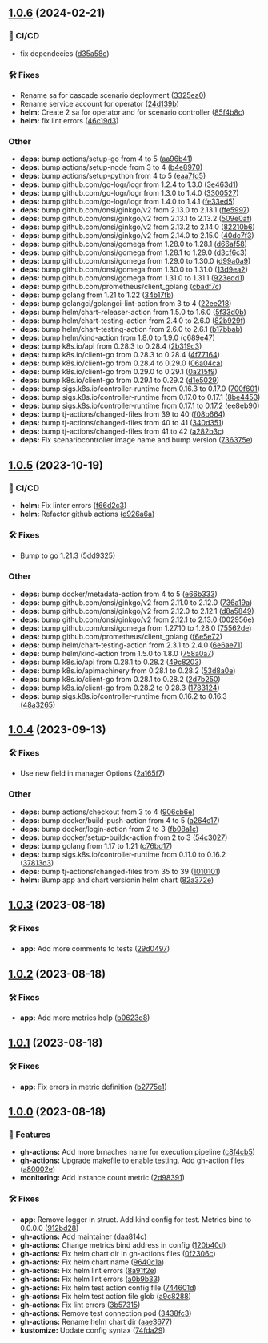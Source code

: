 ## [1.0.6](https://github.com/Randsw/k8s-operator-CascadeDeployment/compare/1.0.5...1.0.6) (2024-02-21)


### 🦊 CI/CD

* fix dependecies ([d35a58c](https://github.com/Randsw/k8s-operator-CascadeDeployment/commit/d35a58cfade23e68e37338a826004eb0f72f0030))


### 🛠 Fixes

* Rename sa for cascade scenario deployment ([3325ea0](https://github.com/Randsw/k8s-operator-CascadeDeployment/commit/3325ea0cf19f331ae5af2e610d719289b6feb37a))
* Rename service account for operator ([24d139b](https://github.com/Randsw/k8s-operator-CascadeDeployment/commit/24d139b28a7521d87c719b76d5ce8606a1757c3c))
* **helm:** Create 2 sa for operator and for scenario controller ([85f4b8c](https://github.com/Randsw/k8s-operator-CascadeDeployment/commit/85f4b8cdda9a166bbde599a1e01909159a8fe5ee))
* **helm:** fix lint errors ([46c19d3](https://github.com/Randsw/k8s-operator-CascadeDeployment/commit/46c19d39fe7e1f9225485b6165fef8659c73eaf1))


### Other

* **deps:** bump actions/setup-go from 4 to 5 ([aa96b41](https://github.com/Randsw/k8s-operator-CascadeDeployment/commit/aa96b41fbb1e37bbe5e04909e71003636f713b1b))
* **deps:** bump actions/setup-node from 3 to 4 ([b4e8970](https://github.com/Randsw/k8s-operator-CascadeDeployment/commit/b4e89707ad5e2c8f6a64ad5f3e18466ce0e1aa47))
* **deps:** bump actions/setup-python from 4 to 5 ([eaa7fd5](https://github.com/Randsw/k8s-operator-CascadeDeployment/commit/eaa7fd5a0a2707c7ca41bb86891ee01cacf76949))
* **deps:** bump github.com/go-logr/logr from 1.2.4 to 1.3.0 ([3e463d1](https://github.com/Randsw/k8s-operator-CascadeDeployment/commit/3e463d105b7999feda46e42bb6266a049f381fa5))
* **deps:** bump github.com/go-logr/logr from 1.3.0 to 1.4.0 ([3300527](https://github.com/Randsw/k8s-operator-CascadeDeployment/commit/33005272bdcad1123b514060639b754dcb0ba96f))
* **deps:** bump github.com/go-logr/logr from 1.4.0 to 1.4.1 ([fe33ed5](https://github.com/Randsw/k8s-operator-CascadeDeployment/commit/fe33ed57a58901a96cd71b525fcb97ab3b1a87bf))
* **deps:** bump github.com/onsi/ginkgo/v2 from 2.13.0 to 2.13.1 ([ffe5997](https://github.com/Randsw/k8s-operator-CascadeDeployment/commit/ffe599732e128d9960320e3bad1a1858923a586f))
* **deps:** bump github.com/onsi/ginkgo/v2 from 2.13.1 to 2.13.2 ([509e0af](https://github.com/Randsw/k8s-operator-CascadeDeployment/commit/509e0af42484b7bbec46c9eb7e4f352b8361cab0))
* **deps:** bump github.com/onsi/ginkgo/v2 from 2.13.2 to 2.14.0 ([82210b6](https://github.com/Randsw/k8s-operator-CascadeDeployment/commit/82210b694459f1bf3420643394d573c1cd80fd2a))
* **deps:** bump github.com/onsi/ginkgo/v2 from 2.14.0 to 2.15.0 ([40dc7f3](https://github.com/Randsw/k8s-operator-CascadeDeployment/commit/40dc7f33285a8064a6765d9161ee8da95ba9457f))
* **deps:** bump github.com/onsi/gomega from 1.28.0 to 1.28.1 ([d66af58](https://github.com/Randsw/k8s-operator-CascadeDeployment/commit/d66af5883efaf27027b39921e43b194d04933286))
* **deps:** bump github.com/onsi/gomega from 1.28.1 to 1.29.0 ([d3cf6c3](https://github.com/Randsw/k8s-operator-CascadeDeployment/commit/d3cf6c3920369c306d24bf2469ee70b026df932c))
* **deps:** bump github.com/onsi/gomega from 1.29.0 to 1.30.0 ([d99a0a9](https://github.com/Randsw/k8s-operator-CascadeDeployment/commit/d99a0a97f9a3092125768c59e4ae8c7619716348))
* **deps:** bump github.com/onsi/gomega from 1.30.0 to 1.31.0 ([13d9ea2](https://github.com/Randsw/k8s-operator-CascadeDeployment/commit/13d9ea292bf8a61ad2764e959fb75ad204331fe5))
* **deps:** bump github.com/onsi/gomega from 1.31.0 to 1.31.1 ([923edd1](https://github.com/Randsw/k8s-operator-CascadeDeployment/commit/923edd170bb53732bb8e09e1f97a560bdbf60bb7))
* **deps:** bump github.com/prometheus/client_golang ([cbadf7c](https://github.com/Randsw/k8s-operator-CascadeDeployment/commit/cbadf7c3b2df75129ac355d40b711b4f0ba6f93c))
* **deps:** bump golang from 1.21 to 1.22 ([34b17fb](https://github.com/Randsw/k8s-operator-CascadeDeployment/commit/34b17fbcac203a449b215b30d2a7ea01121ac5be))
* **deps:** bump golangci/golangci-lint-action from 3 to 4 ([22ee218](https://github.com/Randsw/k8s-operator-CascadeDeployment/commit/22ee218b37f5e5561dca67f3472e40f5bbd1c420))
* **deps:** bump helm/chart-releaser-action from 1.5.0 to 1.6.0 ([5f33d0b](https://github.com/Randsw/k8s-operator-CascadeDeployment/commit/5f33d0bd7466436297c76c1a82e3a9cf043c88db))
* **deps:** bump helm/chart-testing-action from 2.4.0 to 2.6.0 ([82b929f](https://github.com/Randsw/k8s-operator-CascadeDeployment/commit/82b929f65ad3467125305e285ff168bd7cc89582))
* **deps:** bump helm/chart-testing-action from 2.6.0 to 2.6.1 ([b17bbab](https://github.com/Randsw/k8s-operator-CascadeDeployment/commit/b17bbab39613757b38d67d39857ec156e17d1ad2))
* **deps:** bump helm/kind-action from 1.8.0 to 1.9.0 ([c689e47](https://github.com/Randsw/k8s-operator-CascadeDeployment/commit/c689e47287f4b4c56acc2fa24265e5a5337f4f93))
* **deps:** bump k8s.io/api from 0.28.3 to 0.28.4 ([2b319c3](https://github.com/Randsw/k8s-operator-CascadeDeployment/commit/2b319c381074cba8acbda3aa3092d8e5946eae39))
* **deps:** bump k8s.io/client-go from 0.28.3 to 0.28.4 ([4f77164](https://github.com/Randsw/k8s-operator-CascadeDeployment/commit/4f77164b2094bee569daaf25099a6db6ba03235a))
* **deps:** bump k8s.io/client-go from 0.28.4 to 0.29.0 ([06a04ca](https://github.com/Randsw/k8s-operator-CascadeDeployment/commit/06a04cab295222239635a9012abc872b44be5d0d))
* **deps:** bump k8s.io/client-go from 0.29.0 to 0.29.1 ([0a215f9](https://github.com/Randsw/k8s-operator-CascadeDeployment/commit/0a215f9dc4ed1c11c27e39f44c33ab62518cab9d))
* **deps:** bump k8s.io/client-go from 0.29.1 to 0.29.2 ([d1e5029](https://github.com/Randsw/k8s-operator-CascadeDeployment/commit/d1e502957b7f26878a81648f6f5749244b264c7f))
* **deps:** bump sigs.k8s.io/controller-runtime from 0.16.3 to 0.17.0 ([700f601](https://github.com/Randsw/k8s-operator-CascadeDeployment/commit/700f60147091c59b2d60ed12217323e221e32924))
* **deps:** bump sigs.k8s.io/controller-runtime from 0.17.0 to 0.17.1 ([8be4453](https://github.com/Randsw/k8s-operator-CascadeDeployment/commit/8be4453614b7f0042ad67e4303d5ace8a84111a3))
* **deps:** bump sigs.k8s.io/controller-runtime from 0.17.1 to 0.17.2 ([ee8eb90](https://github.com/Randsw/k8s-operator-CascadeDeployment/commit/ee8eb90010259e5aeaddd6882bd97e387938bbd2))
* **deps:** bump tj-actions/changed-files from 39 to 40 ([f08b664](https://github.com/Randsw/k8s-operator-CascadeDeployment/commit/f08b664c674ca1214448926c382168560434bffc))
* **deps:** bump tj-actions/changed-files from 40 to 41 ([340d351](https://github.com/Randsw/k8s-operator-CascadeDeployment/commit/340d35146546d86149d22124f27fb345f9d4e7a3))
* **deps:** bump tj-actions/changed-files from 41 to 42 ([a282b3c](https://github.com/Randsw/k8s-operator-CascadeDeployment/commit/a282b3cbeb426495ca222c5fc98d6e25994dd985))
* **deps:** Fix scenariocontroller image name and bump version ([736375e](https://github.com/Randsw/k8s-operator-CascadeDeployment/commit/736375e61f3a06c9167c8b71452ae396642c472b))

## [1.0.5](https://github.com/Randsw/k8s-operator-CascadeDeployment/compare/1.0.4...1.0.5) (2023-10-19)


### 🦊 CI/CD

* **helm:** Fix linter errors ([f66d2c3](https://github.com/Randsw/k8s-operator-CascadeDeployment/commit/f66d2c3bb3c320544b8c0b3747e968dcc8877a05))
* **helm:** Refactor github actions ([d926a6a](https://github.com/Randsw/k8s-operator-CascadeDeployment/commit/d926a6acb6a249e357c663beccaec8a4f066ecaf))


### 🛠 Fixes

* Bump to go 1.21.3 ([5dd9325](https://github.com/Randsw/k8s-operator-CascadeDeployment/commit/5dd932576432d518470c7a79c39c56f2afa75282))


### Other

* **deps:** bump docker/metadata-action from 4 to 5 ([e66b333](https://github.com/Randsw/k8s-operator-CascadeDeployment/commit/e66b3338952fa879ca5dd1c9feb8d94f9aa19ec2))
* **deps:** bump github.com/onsi/ginkgo/v2 from 2.11.0 to 2.12.0 ([736a19a](https://github.com/Randsw/k8s-operator-CascadeDeployment/commit/736a19a28bfe747ec70294780d6fcb8fd3a0cb2e))
* **deps:** bump github.com/onsi/ginkgo/v2 from 2.12.0 to 2.12.1 ([d8a5849](https://github.com/Randsw/k8s-operator-CascadeDeployment/commit/d8a5849e0717aa0f0b9af68f75d40ae0a3c11647))
* **deps:** bump github.com/onsi/ginkgo/v2 from 2.12.1 to 2.13.0 ([002956e](https://github.com/Randsw/k8s-operator-CascadeDeployment/commit/002956e40e078a99fe58edeab5a6739f75e6a947))
* **deps:** bump github.com/onsi/gomega from 1.27.10 to 1.28.0 ([75562de](https://github.com/Randsw/k8s-operator-CascadeDeployment/commit/75562de9241b34a3d2883a5ad82852a335defce5))
* **deps:** bump github.com/prometheus/client_golang ([f6e5e72](https://github.com/Randsw/k8s-operator-CascadeDeployment/commit/f6e5e72332f4fc725fd4a13b066b6bf17c597872))
* **deps:** bump helm/chart-testing-action from 2.3.1 to 2.4.0 ([6e6ae71](https://github.com/Randsw/k8s-operator-CascadeDeployment/commit/6e6ae71d6a619114c0aed79210e8f19c223415d6))
* **deps:** bump helm/kind-action from 1.5.0 to 1.8.0 ([758a0a7](https://github.com/Randsw/k8s-operator-CascadeDeployment/commit/758a0a73ea5e62066978100065bb5629cd832aa8))
* **deps:** bump k8s.io/api from 0.28.1 to 0.28.2 ([49c8203](https://github.com/Randsw/k8s-operator-CascadeDeployment/commit/49c82034ef48423755d0ff363005337527599a98))
* **deps:** bump k8s.io/apimachinery from 0.28.1 to 0.28.2 ([53d8a0e](https://github.com/Randsw/k8s-operator-CascadeDeployment/commit/53d8a0eb9307d22f3915a1fb07ce4655be51a542))
* **deps:** bump k8s.io/client-go from 0.28.1 to 0.28.2 ([2d7b250](https://github.com/Randsw/k8s-operator-CascadeDeployment/commit/2d7b250182c79c3cb5489b29e476a4442f0c0323))
* **deps:** bump k8s.io/client-go from 0.28.2 to 0.28.3 ([1783124](https://github.com/Randsw/k8s-operator-CascadeDeployment/commit/17831246a29b5554dbb6bebe9d12924b17d1be67))
* **deps:** bump sigs.k8s.io/controller-runtime from 0.16.2 to 0.16.3 ([48a3265](https://github.com/Randsw/k8s-operator-CascadeDeployment/commit/48a3265139f265e92a6b591c1739d8578b1e687c))

## [1.0.4](https://github.com/Randsw/k8s-operator-CascadeDeployment/compare/1.0.3...1.0.4) (2023-09-13)


### 🛠 Fixes

* Use new field in manager Options ([2a165f7](https://github.com/Randsw/k8s-operator-CascadeDeployment/commit/2a165f77a9120f7e4ad088c68cfc18fad8b2d9f7))


### Other

* **deps:** bump actions/checkout from 3 to 4 ([906cb6e](https://github.com/Randsw/k8s-operator-CascadeDeployment/commit/906cb6e9d7e25d8531043afd90ffae0353fed16e))
* **deps:** bump docker/build-push-action from 4 to 5 ([a264c17](https://github.com/Randsw/k8s-operator-CascadeDeployment/commit/a264c17c8aa9b4a18755ea9b29a6c79278c31c31))
* **deps:** bump docker/login-action from 2 to 3 ([fb08a1c](https://github.com/Randsw/k8s-operator-CascadeDeployment/commit/fb08a1c563aa655d665e9f3275737706d8553a9a))
* **deps:** bump docker/setup-buildx-action from 2 to 3 ([54c3027](https://github.com/Randsw/k8s-operator-CascadeDeployment/commit/54c3027300a7bc929f81b66ce3599f6cfa26a9cb))
* **deps:** bump golang from 1.17 to 1.21 ([c76bd17](https://github.com/Randsw/k8s-operator-CascadeDeployment/commit/c76bd178c12f47d8b263964816f647f496f006af))
* **deps:** bump sigs.k8s.io/controller-runtime from 0.11.0 to 0.16.2 ([37813d3](https://github.com/Randsw/k8s-operator-CascadeDeployment/commit/37813d3aca8480ea7f82d19a1a7deacec25e2b4c))
* **deps:** bump tj-actions/changed-files from 35 to 39 ([1010101](https://github.com/Randsw/k8s-operator-CascadeDeployment/commit/10101018a33e25d735e866ddf1bc1197af13b0cf))
* **helm:** Bump app and chart versionin helm chart ([82a372e](https://github.com/Randsw/k8s-operator-CascadeDeployment/commit/82a372e233dcc11f88d7eee23d06cd9b91aacaa1))

## [1.0.3](https://github.com/Randsw/k8s-operator-CascadeDeployment/compare/1.0.2...1.0.3) (2023-08-18)


### 🛠 Fixes

* **app:** Add more comments to tests ([29d0497](https://github.com/Randsw/k8s-operator-CascadeDeployment/commit/29d04977f27f5cb2d7ea5965e95117a1c5f4d941))

## [1.0.2](https://github.com/Randsw/k8s-operator-CascadeDeployment/compare/1.0.1...1.0.2) (2023-08-18)


### 🛠 Fixes

* **app:** Add more metrics help ([b0623d8](https://github.com/Randsw/k8s-operator-CascadeDeployment/commit/b0623d8cb9392a68627873a7e4fd8aac43b84a6f))

## [1.0.1](https://github.com/Randsw/k8s-operator-CascadeDeployment/compare/1.0.0...1.0.1) (2023-08-18)


### 🛠 Fixes

* **app:** Fix errors in metric definition ([b2775e1](https://github.com/Randsw/k8s-operator-CascadeDeployment/commit/b2775e1791dbd3f3dcc5beb4b541be0b34947560))

## [1.0.0](https://github.com/Randsw/k8s-operator-CascadeDeployment/compare/...1.0.0) (2023-08-18)


### 🚀 Features

* **gh-actions:** Add more brnaches name for execution pipeline ([c8f4cb5](https://github.com/Randsw/k8s-operator-CascadeDeployment/commit/c8f4cb58304fbe4afaf81af8d4d5d0cedfd1643a))
* **gh-actions:** Upgrade makefile to enable testing. Add gh-action files ([a80002e](https://github.com/Randsw/k8s-operator-CascadeDeployment/commit/a80002eb75fd35b6ba8366ec7f13bacf3e428c86))
* **monitoring:** Add instance count metric ([2d98391](https://github.com/Randsw/k8s-operator-CascadeDeployment/commit/2d98391735511b84991cc62d147bccc3f1be46c2))


### 🛠 Fixes

* **app:** Remove logger in struct. Add kind config for test. Metrics bind to 0.0.0.0 ([912bd28](https://github.com/Randsw/k8s-operator-CascadeDeployment/commit/912bd28798b9b2fed16100906b97d9ee6589ea9e))
* **gh-actions:** Add maintainer ([daa814c](https://github.com/Randsw/k8s-operator-CascadeDeployment/commit/daa814c94898ee94e7d823d8275850566b316134))
* **gh-actions:** Change metrics bind address in config ([120b40d](https://github.com/Randsw/k8s-operator-CascadeDeployment/commit/120b40d93d137fcb90acca7ec55ed750106da540))
* **gh-actions:** Fix helm chart dir in gh-actions files ([0f2306c](https://github.com/Randsw/k8s-operator-CascadeDeployment/commit/0f2306cfd082cb2209ca7a6f3414e1076333cf1b))
* **gh-actions:** Fix helm chart name ([9640c1a](https://github.com/Randsw/k8s-operator-CascadeDeployment/commit/9640c1a74ec7cdf78bec0973cd1ec99c89600848))
* **gh-actions:** Fix helm lint errors ([8a91f2e](https://github.com/Randsw/k8s-operator-CascadeDeployment/commit/8a91f2eca4eab814fb1825971e5689e02e3d1fda))
* **gh-actions:** Fix helm lint errors ([a0b9b33](https://github.com/Randsw/k8s-operator-CascadeDeployment/commit/a0b9b33d3d8e1b86cd2cc53ee729398b7009c76b))
* **gh-actions:** Fix helm test action config file ([744601d](https://github.com/Randsw/k8s-operator-CascadeDeployment/commit/744601d96108ac1c63d241a99117089d6eec0520))
* **gh-actions:** Fix helm test action file glob ([a9c8288](https://github.com/Randsw/k8s-operator-CascadeDeployment/commit/a9c8288604568b7923273d679b0f793b86ec2be6))
* **gh-actions:** Fix lint errors ([3b57315](https://github.com/Randsw/k8s-operator-CascadeDeployment/commit/3b57315b56e51d35b60824372b52fff9fc081ded))
* **gh-actions:** Remove test connection pod ([3438fc3](https://github.com/Randsw/k8s-operator-CascadeDeployment/commit/3438fc3a0d2cec7be6ba9aad296f2f1c730da506))
* **gh-actions:** Rename helm chart dir ([aae3677](https://github.com/Randsw/k8s-operator-CascadeDeployment/commit/aae3677debed7463eea93b9068423abfc770c983))
* **kustomize:** Update config syntax ([74fda29](https://github.com/Randsw/k8s-operator-CascadeDeployment/commit/74fda29f00554a8efbb61e8153f2ab5e4a4b9db6))
